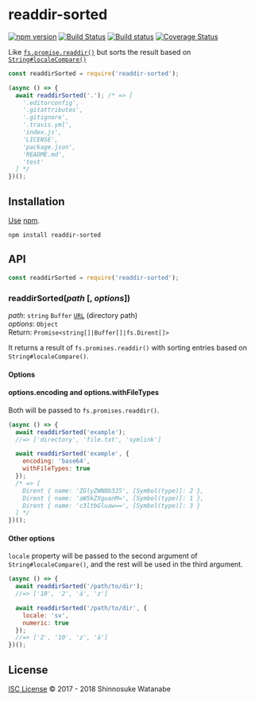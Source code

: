 # readdir-sorted

[![npm version](https://img.shields.io/npm/v/readdir-sorted.svg)](https://www.npmjs.com/package/readdir-sorted)
[![Build Status](https://travis-ci.org/shinnn/readdir-sorted.svg?branch=master)](https://travis-ci.org/shinnn/readdir-sorted)
[![Build status](https://ci.appveyor.com/api/projects/status/k0xmvwm4bc1qn4nl/branch/master?svg=true)](https://ci.appveyor.com/project/ShinnosukeWatanabe/readdir-sorted/branch/master)
[![Coverage Status](https://img.shields.io/coveralls/shinnn/readdir-sorted.svg)](https://coveralls.io/github/shinnn/readdir-sorted?branch=master)

Like [`fs.promise.readdir()`](https://nodejs.org/api/fs.html#fs_fspromises_readdir_path_options) but sorts the result based on [`String#localeCompare()`](https://developer.mozilla.org/en/docs/Web/JavaScript/Reference/Global_Objects/String/localeCompare)

```javascript
const readdirSorted = require('readdir-sorted');

(async () => {
  await readdirSorted('.'); /* => [
    '.editorconfig',
    '.gitattributes',
    '.gitignore',
    '.travis.yml',
    'index.js',
    'LICENSE',
    'package.json',
    'README.md',
    'test'
  ] */
})();
```

## Installation

[Use](https://docs.npmjs.com/cli/install) [npm](https://docs.npmjs.com/getting-started/what-is-npm).

```
npm install readdir-sorted
```

## API

```javascript
const readdirSorted = require('readdir-sorted');
```

### readdirSorted(*path* [, *options*])

*path*: `string` `Buffer` [`URL`](https://nodejs.org/api/url.html#url_class_url) (directory path)  
*options*: `Object`  
Return: `Promise<string[]|Buffer[]|fs.Dirent[]>`

It returns a result of `fs.promises.readdir()` with sorting entries based on `String#localeCompare()`.

#### Options

#### options.encoding and options.withFileTypes

Both will be passed to `fs.promises.readdir()`.

```javascript
(async () => {
  await readdirSorted('example');
  //=> ['directory', 'file.txt', 'symlink']

  await readdirSorted('example', {
    encoding: 'base64',
    withFileTypes: true
  });
  /* => [
    Dirent { name: 'ZGlyZWN0b3J5', [Symbol(type)]: 2 },
    Dirent { name: 'aW5kZXguanM=', [Symbol(type)]: 1 },
    Dirent { name: 'c3ltbGluaw==', [Symbol(type)]: 3 }
  ] */
})();
```

#### Other options

`locale` property will be passed to the second argument of `String#localeCompare()`, and the rest will be used in the third argument.

```javascript
(async () => {
  await readdirSorted('/path/to/dir');
  //=> ['10', '2', 'ä', 'z']

  await readdirSorted('/path/to/dir', {
    locale: 'sv',
    numeric: true
  });
  //=> ['2', '10', 'z', 'ä']
})();
```

## License

[ISC License](./LICENSE) © 2017 - 2018 Shinnosuke Watanabe
